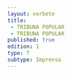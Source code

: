 ```yaml
---
layout: verbete
title:
 - TRIBUNA POPULAR
 - TRIBUNA POPULAR
published: true
edition: 1  
type: T
subtype: Imprensa
---
```



